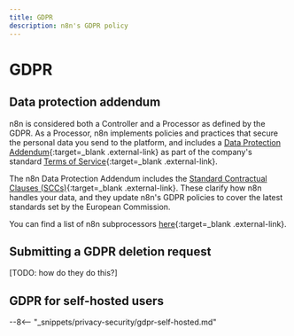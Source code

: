 ```yaml
---
title: GDPR
description: n8n's GDPR policy
---
```


# GDPR

## Data protection addendum

n8n is considered both a Controller and a Processor as defined by the GDPR. As a Processor, n8n implements policies and practices that secure the personal data you send to the platform, and includes a [Data Protection Addendum](https://n8n.io/legal/){:target=_blank .external-link} as part of the company's standard [Terms of Service](https://n8n.io/legal/){:target=_blank .external-link}.

The n8n Data Protection Addendum includes the [Standard Contractual Clauses (SCCs)](https://ec.europa.eu/info/law/law-topic/data-protection/international-dimension-data-protection/standard-contractual-clauses-scc_en){:target=_blank .external-link}. These clarify how n8n handles your data, and they update n8n's GDPR policies to cover the latest standards set by the European Commission.

You can find a list of n8n subprocessors [here](https://n8n.io/legal/){:target=_blank .external-link}.

## Submitting a GDPR deletion request

[TODO: how do they do this?]

## GDPR for self-hosted users

--8<-- "_snippets/privacy-security/gdpr-self-hosted.md"



